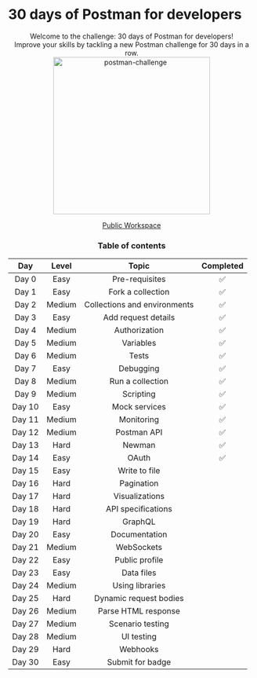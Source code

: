 # 30 days of Postman for developers

<div align="center"> Welcome to the challenge: 30 days of Postman for developers!<br/>
Improve your skills by tackling a new Postman challenge for 30 days in a row. <br/>
<img width="320px" src="https://github.com/imevanc/postman-30days-dev-challenge/assets/96417438/2c03e740-77a4-4ea9-9c40-8df47777a7bf" alt="postman-challenge">

[Public Workspace](https://www.postman.com/postman/workspace/30-days-of-postman-for-developers/overview)

### Table of contents
| Day | Level | Topic | Completed
| :-: | :---: | :---: | :-------:
| Day 0	| Easy | Pre-requisites | ✅
| Day 1	| Easy | Fork a collection | ✅
| Day 2 | Medium | Collections and environments | ✅
| Day 3 | Easy | Add request details | ✅
| Day 4 | Medium | Authorization | ✅
| Day 5 | Medium | Variables | ✅
| Day 6 | Medium | Tests | ✅
| Day 7 | Easy | Debugging | ✅
| Day 8 | Medium | Run a collection | ✅
| Day 9 | Medium | Scripting | ✅
| Day 10 | Easy | Mock services | ✅
| Day 11 | Medium | Monitoring | ✅
| Day 12 | Medium | Postman API | ✅
| Day 13 | Hard | Newman | ✅
| Day 14 | Easy | OAuth | ✅
| Day 15 | Easy | Write to file
| Day 16 | Hard | Pagination
| Day 17 | Hard | Visualizations
| Day 18 | Hard | API specifications
| Day 19 | Hard | GraphQL
| Day 20 | Easy | Documentation
| Day 21 | Medium | WebSockets
| Day 22 | Easy | Public profile
| Day 23 | Easy | Data files
| Day 24 | Medium | Using libraries
| Day 25 | Hard | Dynamic request bodies
| Day 26 | Medium | Parse HTML response
| Day 27 | Medium | Scenario testing
| Day 28 | Medium | UI testing
| Day 29 | Hard | Webhooks
| Day 30 | Easy | Submit for badge


</div>

